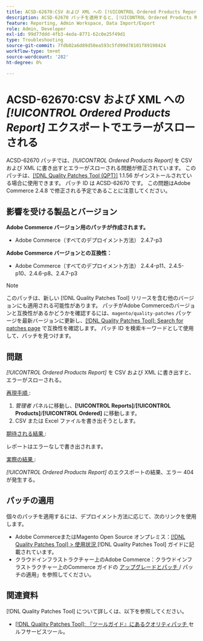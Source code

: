 ```yaml
---
title: ACSD-62670:CSV および XML への [!UICONTROL Ordered Products Report] エクスポートでエラーがスローされる
description: ACSD-62670 パッチを適用すると、[!UICONTROL Ordered Products Report] を CSV および XML に書き出すとエラーがスローされるAdobe Commerceの問題を修正できます。
feature: Reporting, Admin Workspace, Data Import/Export
role: Admin, Developer
exl-id: 99d77ddd-4fb3-4eda-8771-62c0e25f49d1
type: Troubleshooting
source-git-commit: 7fdb02a6d89d50ea593c5fd99d78101f89198424
workflow-type: tm+mt
source-wordcount: '282'
ht-degree: 0%

---
```


# ACSD-62670:CSV および XML への *[!UICONTROL Ordered Products Report]* エクスポートでエラーがスローされる

ACSD-62670 パッチでは、*[!UICONTROL Ordered Products Report]* を CSV および XML に書き出すとエラーがスローされる問題が修正されています。 このパッチは、[[!DNL Quality Patches Tool (QPT)]](https://experienceleague.adobe.com/docs/commerce-operations/tools/quality-patches-tool/usage.html) 1.1.56 がインストールされている場合に使用できます。 パッチ ID は ACSD-62670 です。 この問題はAdobe Commerce 2.4.8 で修正される予定であることに注意してください。

## 影響を受ける製品とバージョン

**Adobe Commerce バージョン用のパッチが作成されます。**

* Adobe Commerce（すべてのデプロイメント方法） 2.4.7-p3

**Adobe Commerce バージョンとの互換性：**

* Adobe Commerce（すべてのデプロイメント方法） 2.4.4-p11、2.4.5-p10、2.4.6-p8、2.4.7-p3

>[!NOTE]
>
>このパッチは、新しい [!DNL Quality Patches Tool] リリースを含む他のバージョンにも適用される可能性があります。 パッチがAdobe Commerceのバージョンと互換性があるかどうかを確認するには、`magento/quality-patches` パッケージを最新バージョンに更新し、[[!DNL Quality Patches Tool]: Search for patches page](https://experienceleague.adobe.com/tools/commerce-quality-patches/index.html) で互換性を確認します。 パッチ ID を検索キーワードとして使用して、パッチを見つけます。

## 問題

*[!UICONTROL Ordered Products Report]* を CSV および XML に書き出すと、エラーがスローされる。

<u> 再現手順 </u>:

1. *管理者* パネルに移動し、**[!UICONTROL Reports]**/**[!UICONTROL Products]**/**[!UICONTROL Ordered]** に移動します。
1. CSV または Excel ファイルを書き出そうとします。

<u> 期待される結果 </u>:

レポートはエラーなしで書き出されます。

<u> 実際の結果 </u>:

*[!UICONTROL Ordered Products Report]* のエクスポートの結果、エラー 404 が発生する。

## パッチの適用

個々のパッチを適用するには、デプロイメント方法に応じて、次のリンクを使用します。

* Adobe CommerceまたはMagento Open Source オンプレミス：[[!DNL Quality Patches Tool] > 使用状況 ](/help/tools/quality-patches-tool/usage.md)[!DNL Quality Patches Tool] ガイドに記載されています。
* クラウドインフラストラクチャー上のAdobe Commerce：クラウドインフラストラクチャー上のCommerce ガイドの [ アップグレードとパッチ ](https://experienceleague.adobe.com/docs/commerce-cloud-service/user-guide/develop/upgrade/apply-patches.html)/ パッチの適用」を参照してください。

## 関連資料

[!DNL Quality Patches Tool] について詳しくは、以下を参照してください。

* [[!DNL Quality Patches Tool]: 『ツールガイド』にあるクオリティパッチ ](/help/tools/quality-patches-tool/quality-patches-tool-to-self-serve-quality-patches.md) セルフサービスツール。
